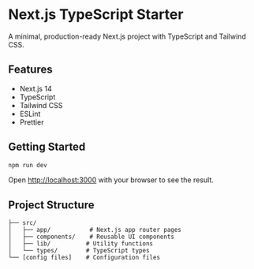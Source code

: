 # Next.js TypeScript Starter

A minimal, production-ready Next.js project with TypeScript and Tailwind CSS.

## Features

- Next.js 14
- TypeScript
- Tailwind CSS
- ESLint
- Prettier

## Getting Started

```bash
npm run dev
```

Open [http://localhost:3000](http://localhost:3000) with your browser to see the result.

## Project Structure

```
├── src/
│   ├── app/           # Next.js app router pages
│   ├── components/    # Reusable UI components
│   ├── lib/          # Utility functions
│   └── types/        # TypeScript types
└── [config files]    # Configuration files
```